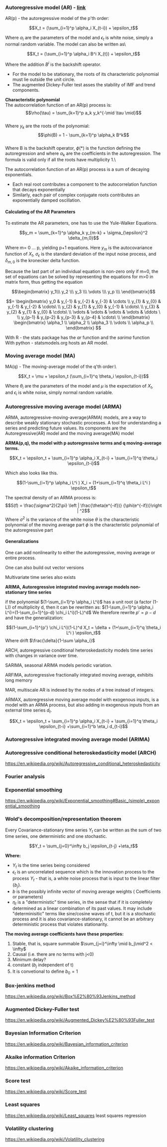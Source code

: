 ### Autoregressive model (AR) - [link](https://en.wikipedia.org/wiki/Autoregressive_model)
AR(p) - the autoregressive model of the p'th order:

$$X_t = (\sum_{i=1}^p \alpha_i X_{t-i}) + \epsilon_t$$

Where $\alpha_i$ are the parameters of the model and $\epsilon_t$ is white noise, simply a normal random variable. The model can also be written as\

$$X_t = (\sum_{i=1}^p \alpha_i B^i X_{t}) + \epsilon_t$$

Where the addition $B^i$ is the backshift operator.

- For the model to be stationary, the roots of its characteristic polynomial must lie outside the unit circle.
- The augmented Dickey-Fuller test asses the stability of IMF and trend components.

**Characteristic polynomial**\
The autocorrelation function of an AR(p) process is:\
$$\rho(\tau) = \sum_{k=1}^p a_k y_k^{-\mid \tau \mid}$$\
Where $y_k$ are the roots of the polynomial:\
$$\phi(B) = 1 - \sum_{k=1}^p \alpha_k B^k$$\
Where B is the backshift operator, $\phi(*)$ is the function defining the autoregression and where $\alpha_k$ are the coefficients in the autoregression. The formula is valid only if all the roots have multiplicity 1.\

The autocorrelation function of an AR(p) process is a sum of decaying exponentials.
- Each real root contributes a component to the autocorrelation function that decays exponentially
- Similarly, each pair of complex conjugate roots contributes an exponentially damped oscillation.



#### Calculating of the AR Parameters
To estimate the AR parameters, one has to use the Yule-Walker Equations.

$$y_m = \sum_{k=1}^p \alpha_k y_{m-k} + \sigma_{\epsilon}^2 \delta_{m,0}$$

Where m= 0 ... p, yielding p+1 equations. Here $y_m$ is the autocovariance function of $X_t$, $\sigma_\epsilon$ is the standard deviation of the input noise process, and $\delta_{m,0}$ is the kronecker delta function.

Because the last part of an individual equation is non-zero only if m=0, the set of equations can be solved by representing the equations for m>0 in matrix form, thus getting the equation

$$\begin{bmatrix} y_1\\\ y_2 \\\ y_3 \\\ \vdots  \\\ y_p \\\ \end{bmatrix}$$

$$= \begin{bmatrix}
y_0 &  y_{-1} & y_{-2} & y_{-3} & \cdots  \\
y_{1} & y_{0} & y_{-1} & y_{-2} & \cdots\ \\
y_{2} & y_{1} & y_{0} & y_{-1} & \cdots\ \\
y_{3} & y_{2} & y_{1} & y_{0} & \cdots\ \\
\vdots  & \vdots  & \vdots  &  \vdots & \ddots \ \\
y_{p-1} & y_{p-2} & y_{p-3} & y_{p-4} & \cdots\ \\
\end{bmatrix} 
\begin{bmatrix}
\alpha_1  \\
\alpha_2 \\
\alpha_3 \\
\vdots \\
\alpha_p \\
\end{bmatrix}
$$

With R - the stats package has the *ar* function and the *sarima* function\
With python - statsmodels.org hosts an AR model.

### Moving average model (MA)

MA(q) - The moving-average model of the q'th order:\

$$X_t = \mu + \epsilon_t (\sum_{i=1}^q \theta_i \epsilon_{t-i})$$

Where $\theta_i$ are the parameters of the model and $\mu$ is the expectation of $X_t$, and $\epsilon_i$ is white noise, simply normal random variable.

### Autoregressive moving average model (ARMA)

ARMA, autoregressive-moving-average(ARMA) models, are a way to describe weakly stationary stochastic processes. A tool for understanding a series and predicting future values.
Its components are the Autoregressive(AR) model and the moving average(MA) model

**ARMA(p,q), the model with p autoregressive terms and q moving-average terms.**

$$X_t = \epsilon_t + \sum_{i=1}^p \alpha_i X_{t-i} + \sum_{i=1}^q \theta_i \epsilon_{t-i}$$

Which also looks like this.

$$(1-\sum_{i=1}^p \alpha_i L^i ) X_i = (1+\sum_{i=1}^q \theta_i L^i ) \epsilon_t$$


The spectral density of an ARMA process is:
$$S(f) = \frac{\sigma^2}{2\pi}  \left | \frac{\theta(e^{-if})} {\phi(e^{-if})}\right | ^2$$
Where $\sigma^2$ is the variance of the white noise
$\theta$ is the characteristic polynomial of the moving average part
$\phi$ is the characteristic polynomial of the autoregressive part

#### Generalizations

One can add nonlinearity to either the autoregressive, moving average or entire process. 

One can also build out vector versions

Multivariate time series also exists

**ARIMA, Autoregressive integrated moving average models non-stationary time series**


if the polynomial $(1-\sum_{i=1}^p \alpha_i L^i)$ has a unit root (a factor (1-L)) of multiplicity d, then it can be rewritten as:
 $(1-\sum_{i=1}^p \alpha_i L^i)=(1-\sum_{i=1}^{p-d} \chi_i L^i)(1-L)^d$ 
We therefore rewrite $p'=p-d$ and have the generalization:

$$(1-\sum_{i=1}^{p'} \chi_i L^i)(1-L)^d X_t = \delta + (1+\sum_{i=1}^q \theta_i L^i ) \epsilon_t$$
Where drift $\frac{\delta}{1-\sum \alpha_i}$

ARCH, autoregressive conditional heteroskedasticity models time series with changes in variance over time.

SARIMA, seasonal ARIMA models periodic variation.

ARFIMA, autoregressive fractionally integrated moving average, exhibits long memory

MAR, multiscale AR is indexed by the nodes of a tree instead of integers.

ARMAX, autoregressive moving average model with exogenous inputs, is a model with an ARMA process, but also adding in exogenous inputs from an external time series $d_t$.

$$X_t = \epsilon_t + \sum_{i=1}^p \alpha_i X_{t-i} + \sum_{i=1}^q \theta_i \epsilon_{t-i} +\sum_{i=1}^b \eta_i d_{t-i}$$



### Autoregressive integrated moving average model (ARIMA)

### Autoregressive conditional heteroskedasticity model (ARCH)
https://en.wikipedia.org/wiki/Autoregressive_conditional_heteroskedasticity




### Fourier analysis


### Exponential smoothing
https://en.wikipedia.org/wiki/Exponential_smoothing#Basic_(simple)_exponential_smoothing

### Wold's decomposition/representation theorem
Every Covariance-stationary time series $Y_t$ can be written as the sum of two time series, one deterministic and one stochastic.

$$Y_t = \sum_{j=0}^\infty b_j \epsilon_{t-j} +\eta_t$$

**Where:**
- $Y_t$ is the time series being considered
- $\epsilon_t$ is an uncorrelated sequence which is the innovation process to the process $Y_t$ - that is, a white noise process that is input to the linear filter $\{ b_j \}$.
- $b$ is the possibly infinite vector of moving average weights ( Coefficients or parameters)
- $\eta_t$ is a "deterministic" time series, in the sense that if it is completely determined as a linear combination of its past values. It may include "determinisitic" terms like sine/cosine waves of t, but it is a stochastic process and it is also covariance-stationary, it cannot be an arbitrary deterministic process that violates stationarity.

**The moving average coefficients have these properties:**
1. Stable, that is, square summable $\sum_{j=i}^\infty \mid b_j\mid^2 < \infty$
2. Causal (i.e. there are no terms with j<0)
3. Minimum delay?
4. constant ($b_j$ independent of t)
5. It is convetional to define $b_0 = 1$



### Box-jenkins method
https://en.wikipedia.org/wiki/Box%E2%80%93Jenkins_method

### Augmented Dickey-Fuller test
https://en.wikipedia.org/wiki/Augmented_Dickey%E2%80%93Fuller_test

### Bayesian Information Criterion
https://en.wikipedia.org/wiki/Bayesian_information_criterion

### Akaike information Criterion
https://en.wikipedia.org/wiki/Akaike_information_criterion


### Score test
https://en.wikipedia.org/wiki/Score_test

### Least squares
https://en.wikipedia.org/wiki/Least_squares
least squares regression











### Volatility clustering
https://en.wikipedia.org/wiki/Volatility_clustering






